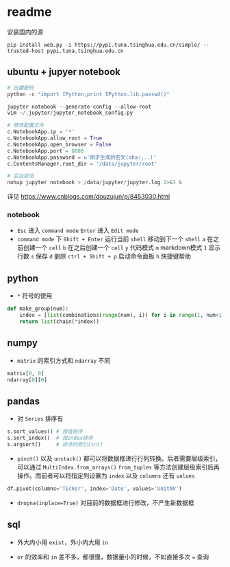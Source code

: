 # readme

安装国内的源
```
pip install web.py -i https://pypi.tuna.tsinghua.edu.cn/simple/ --trusted-host pypi.tuna.tsinghua.edu.cn
```
## ubuntu + jupyer notebook
```py
# 创建密码
python -c "import IPython;print IPython.lib.passwd()"

jupyter notebook --generate-config --allow-root
vim ~/.jupyter/jupyter_notebook_config.py

# 修改配置文件
c.NotebookApp.ip = '*'
c.NotebookApp.allow_root = True
c.NotebookApp.open_browser = False
c.NotebookApp.port = 8888
c.NotebookApp.password = u'刚才生成的密文(sha:...)'
c.ContentsManager.root_dir = '/data/jupyter/root'

# 后台启动
nohup jupyter notebook > /data/jupyter/jupyter.log 2>&1 &
```
详见 https://www.cnblogs.com/douzujun/p/8453030.html

### notebook
+ `Esc` 进入 `command mode`
  `Enter` 进入 `Edit mode`
+ `command mode` 下
  `Shift + Enter` 运行当前 `shell` 移动到下一个 `shell`
  `a` 在之前创建一个 `cell`
  `b` 在之后创建一个 `cell`
  `y` 代码模式
  `m` markdown模式
  `1` 显示行数
  `s` 保存
  `d` 删除
  `ctrl + Shift + p` 启动命令面板
  `h` 快捷键帮助 

## python
+ `*` 符号的使用
```py
def make_group(num):
    index = [list(combinations(range(num), i)) for i in range(1, num+1)]
    return list(chain(*index))
```

## numpy
+ `matrix` 的索引方式和 `ndarray` 不同
```py
matrix[0, 0]
ndarray[0][0]
```

## pandas
+ 对 `Series` 排序有
```py
s.sort_values() # 按值排序
s.sort_index()  # 按index排序
s.argsort()     # 排序的索引(int)
```

+ `pivot()` 以及 `unstack()` 都可以将数据框进行行列转换。后者需要层级索引，可以通过 `MultiIndex.from_arrays()` `from_tuples` 等方法创建层级索引后再操作。而前者可以将指定列设置为 `index` 以及 `columns` 还有 `values`
```py
df.pivot(columns='Ticker', index='Date', values='UnitNV')
```

+ `dropna(inplace=True)` 对目前的数据框进行修改，不产生新数据框

## sql
+ 外大内小用 `exist`，外小内大用 `in`

+ `or` 的效率和 `in` 差不多，都很慢，数据量小的时候，不如直接多次 `=` 查询
